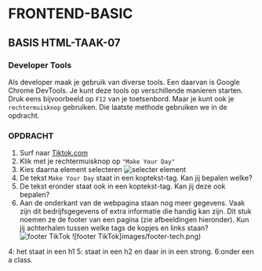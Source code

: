 # FRONTEND-BASIC

## BASIS HTML-TAAK-07

### Developer Tools

Als developer maak je gebruik van diverse tools. Een daarvan is Google Chrome DevTools. Je kunt deze tools op verschillende manieren starten. Druk eens bijvoorbeeld op `F12` van je toetsenbord. Maar je kunt ook je `rechtermuisknop` gebruiken. Die laatste methode gebruiken we in de opdracht.

### OPDRACHT

1. Surf naar [Tiktok.com](https://www.tiktok.com/)
2. Klik met je rechtermuisknop op `"Make Your Day"`
3. Kies daarna element selecteren ![selecter element](images/elementselect.png)
4. De tekst `Make Your Day` staat in een koptekst-tag. Kan jij bepalen welke?
5. De tekst eronder staat ook in een koptekst-tag. Kan jij deze ook bepalen?
6. Aan de onderkant van de webpagina staan nog meer gegevens. Vaak zijn dit bedrijfsgegevens of extra informatie die handig kan zijn. Dit stuk noemen ze de footer van een pagina (zie afbeeldingen hieronder). Kun jij achterhalen tussen welke tags de kopjes en links staan?
   ![footer TikTok](images/footer.png)
   ![footer TikTok]images/footer-tech.png)

4: het staat in een h1 
5: staat in een h2 en daar in in een strong.
6:onder een a class.
<!--- ------------ DIT COMMENTAAR LATEN STAAN AUB ------------
------------------ ------------------------------ ------------
------------------ eagle ref:59222379
------------------ ------------------------------ ------------
------------------ DIT COMMENTAAR LATEN STAAN AUB -------- -->